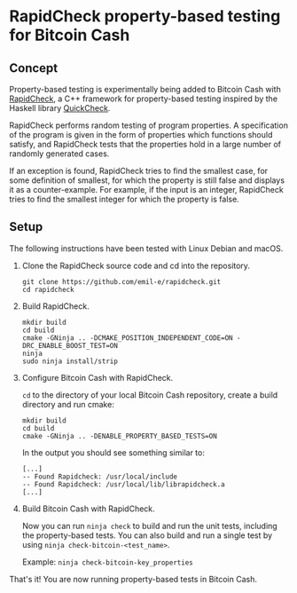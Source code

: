 # RapidCheck property-based testing for Bitcoin Cash

## Concept

Property-based testing is experimentally being added to Bitcoin Cash with
[RapidCheck](https://github.com/emil-e/rapidcheck), a C++ framework for
property-based testing inspired by the Haskell library
[QuickCheck](https://hackage.haskell.org/package/QuickCheck).

RapidCheck performs random testing of program properties. A specification of the
program is given in the form of properties which functions should satisfy, and
RapidCheck tests that the properties hold in a large number of randomly
generated cases.

If an exception is found, RapidCheck tries to find the smallest case, for some
definition of smallest, for which the property is still false and displays it as
a counter-example. For example, if the input is an integer, RapidCheck tries to
find the smallest integer for which the property is false.

## Setup

The following instructions have been tested with Linux Debian and macOS.

1. Clone the RapidCheck source code and cd into the repository.

    ```shell
    git clone https://github.com/emil-e/rapidcheck.git
    cd rapidcheck
    ```

2. Build RapidCheck.

    ```shell
    mkdir build
    cd build
    cmake -GNinja .. -DCMAKE_POSITION_INDEPENDENT_CODE=ON -DRC_ENABLE_BOOST_TEST=ON
    ninja
    sudo ninja install/strip
    ```

3. Configure Bitcoin Cash with RapidCheck.

    `cd` to the directory of your local Bitcoin Cash repository, create a build
    directory and run cmake:

    ```shell
    mkdir build
    cd build
    cmake -GNinja .. -DENABLE_PROPERTY_BASED_TESTS=ON
    ```

    In the output you should see something similar to:

    ```shell
    [...]
    -- Found Rapidcheck: /usr/local/include
    -- Found Rapidcheck: /usr/local/lib/librapidcheck.a
    [...]
    ```

4. Build Bitcoin Cash with RapidCheck.

    Now you can run `ninja check` to build and run the unit tests, including the
    property-based tests. You can also build and run a single test by using
    `ninja check-bitcoin-<test_name>`.

    Example: `ninja check-bitcoin-key_properties`

That's it! You are now running property-based tests in Bitcoin Cash.
